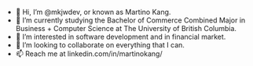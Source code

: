 - 👋 Hi, I’m @mkjwdev, or known as Martino Kang. 
- 🌱 I’m currently studying the Bachelor of Commerce Combined Major in Business + Computer Science at The University of British Columbia. 
- 👀 I’m interested in software development and in financial market.
- 💞️ I’m looking to collaborate on everything that I can.
- 📫 Reach me at linkedin.com/in/martinokang/

